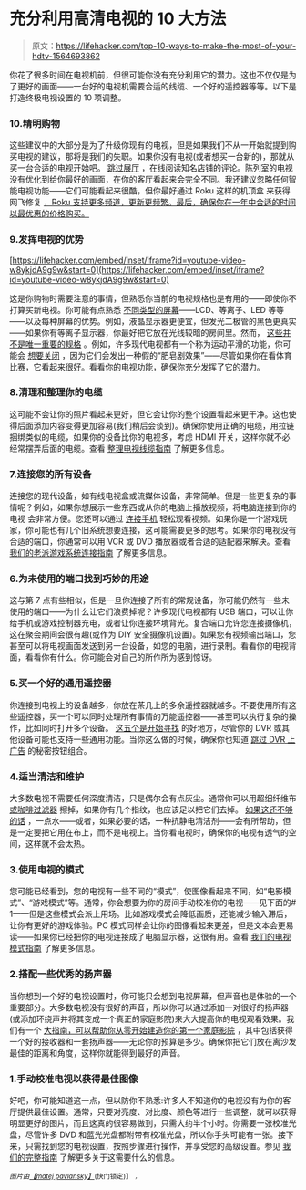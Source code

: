 # 充分利用高清电视的 10 大方法

> 原文：<https://lifehacker.com/top-10-ways-to-make-the-most-of-your-hdtv-1564693862>

你花了很多时间在电视机前，但很可能你没有充分利用它的潜力。这也不仅仅是为了更好的画面——一台好的电视机需要合适的线缆、一个好的遥控器等等。以下是打造终极电视设置的 10 项调整。



### 10.精明购物

这些建议中的大部分是为了升级你现有的电视，但是如果我们不从一开始就提到购买电视的建议，那将是我们的失职。如果你没有电视(或者想买一台新的)，那就从买一台合适的电视开始吧。 [跳过展厅](http://lifehacker.com/skip-the-showroom-when-youre-shopping-for-a-tv-520685667) ，在线阅读知名店铺的评论。陈列室的电视没有优化到给你最好的画面，在你的客厅看起来会完全不同。我还建议忽略任何智能电视功能——它们可能看起来很酷，但你最好通过 Roku 这样的机顶盒 来获得网飞修复 [，Roku 支持更多频道，更新更频繁。最后，确保你在一年中合适的时间以最优惠的价格购买。](http://lifehacker.com/how-to-find-the-best-tv-set-top-box-and-ditch-cable-onc-5946193)

### 9.发挥电视的优势

 [https://lifehacker.com/embed/inset/iframe?id=youtube-video-w8ykjdA9g9w&start=0](https://lifehacker.com/embed/inset/iframe?id=youtube-video-w8ykjdA9g9w&start=0) 

这是你购物时需要注意的事情，但熟悉你当前的电视规格也是有用的——即使你不打算买新电视。你可能有点熟悉 [不同类型的屏幕](http://lifehacker.com/whats-the-difference-between-different-television-scree-5884840)——LCD、等离子、LED 等等——以及每种屏幕的优势。例如，液晶显示器更便宜，但发光二极管的黑色更真实——如果你有等离子显示器，你最好把它放在光线较暗的房间里。然而， [这些并不是唯一重要的规格](http://lifehacker.com/what-all-of-the-specs-on-hdtvs-mean-and-how-to-know-whe-5865431) 。例如，许多现代电视都有一个称为运动平滑的功能，你可能会 [想要关闭](http://lifehacker.com/disable-motion-smoothing-to-get-rid-of-soap-opera-effe-1526424116) ，因为它们会发出一种假的“肥皂剧效果”——尽管如果你在看体育比赛，它看起来很好。看看你的电视功能，确保你充分发挥了它的潜力。

### 8.清理和整理你的电缆

这可能不会让你的照片看起来更好，但它会让你的整个设置看起来更干净。这也使得后面添加内容变得更加容易(我们稍后会谈到)。确保你使用正确的电缆，用拉链捆绑类似的电缆，如果你的设备比你的电视多，考虑 HDMI 开关，这样你就不必经常摆弄后面的电缆。查看 [整理电视线缆指南](http://lifehacker.com/how-to-clean-up-the-birds-nest-of-cables-behind-your-t-1218074485) 了解更多信息。

### 7.连接您的所有设备

连接您的现代设备，如有线电视盒或流媒体设备，非常简单。但是一些更复杂的事情呢？例如，如果你想展示一些东西或从你的电脑上播放视频，将电脑连接到你的电视 会非常方便。您还可以通过 [连接手机](http://lifehacker.com/how-to-turn-an-android-phone-into-a-chromecast-for-free-1131227012) 轻松观看视频。如果你是一个游戏玩家，你可能也有几个旧系统想要连接，这可能需要更多的思考。如果你的电视没有合适的端口，你通常可以用 VCR 或 DVD 播放器或者合适的适配器来解决。查看 [我们的老派游戏系统连接指南](http://lifehacker.com/how-to-connect-your-old-school-video-game-consoles-to-a-1443675453) 了解更多信息。

### 6.为未使用的端口找到巧妙的用途

这与第 7 点有些相似，但是一旦你连接了所有的常规设备，你可能仍然有一些未使用的端口——为什么让它们浪费掉呢？许多现代电视都有 USB 端口，可以让你给手机或游戏控制器充电，或者让你连接环境背光。复合端口允许您连接摄像机，这在聚会期间会很有趣(或作为 DIY 安全摄像机设置)。如果您有视频输出端口，您甚至可以将电视画面发送到另一台设备，如您的电脑，进行录制。看看你的电视背面，看看你有什么。你可能会对自己的所作所为感到惊讶。

### 5.买一个好的通用遥控器

你连接到电视上的设备越多，你放在茶几上的多余遥控器就越多。不要使用所有这些遥控器，买一个可以同时处理所有事情的万能遥控器——甚至可以执行复杂的操作，比如同时打开多个设备。 [这五个是开始寻找](http://lifehacker.com/five-best-universal-remote-controls-5901930) 的好地方，尽管你的 DVR 或其他设备可能也支持一些通用功能。当你这么做的时候，确保你也知道 [跳过 DVR 上广告](http://lifehacker.com/how-to-enable-a-hidden-commercial-skipping-button-on-an-1440417736) 的秘密按钮组合。

### 4.适当清洁和维护

大多数电视不需要任何深度清洁，只是偶尔会有点灰尘。通常你可以用超细纤维布 [或咖啡过滤器](http://lifehacker.com/use-a-coffee-filter-to-clean-your-lcd-screens-5728887) 擦掉，如果你有几个指纹，也应该足以把它们去掉。 [如果这还不够的话](http://lifehacker.com/properly-care-for-and-feed-your-new-hdtv-5446409) ，一点水——或者，如果必要的话，一种抗静电清洁剂——会有所帮助，但是一定要把它用在布上，而不是电视上。当你看电视时，确保你的电视有透气的空间，这样就不会太热。

### 3.使用电视的模式

您可能已经看到，您的电视有一些不同的“模式”，使图像看起来不同，如“电影模式”、“游戏模式”等。通常，你会想要为你的房间手动校准你的电视——见下面的# 1——但是这些模式会派上用场。比如游戏模式会降低画质，还能减少输入滞后，让你有更好的游戏体验。PC 模式同样会让你的图像看起来更差，但是文本会更易读——如果你已经把你的电视连接成了电脑显示器，这很有用。查看 [我们的电视模式指南](http://lifehacker.com/what-do-all-these-different-modes-on-my-tv-mean-5968437) 了解更多信息。

### 2.搭配一些优秀的扬声器

当你想到一个好的电视设置时，你可能只会想到电视屏幕，但声音也是体验的一个重要部分。大多数电视没有很好的声音，所以你可以通过添加一对很好的扬声器(或添加环绕声并将其变成一个真正的家庭影院)来大大提高你的电视观看效果。我们有一个 [大指南，可以帮助你从零开始建造你的第一个家庭影院](http://lifehacker.com/how-to-build-your-first-home-theater-from-nothing-474775110) ，其中包括获得一个好的接收器和一套扬声器——无论你的预算是多少。确保你把它们放在离沙发最佳的距离和角度，这样你就能得到最好的声音。

### 1.手动校准电视以获得最佳图像

好吧，你可能知道这一点，但以防你不熟悉:许多人不知道你的电视没有为你的客厅提供最佳设置。通常，只要对亮度、对比度、颜色等进行一些调整，就可以获得明显更好的图片，而且这真的很容易做到，只需大约半个小时。你需要一张校准光盘，尽管许多 DVD 和蓝光光盘都附带有校准光盘，所以你手头可能有一张。接下来，只需找到您的电视设置，按照步骤进行操作，并享受您的高级设置。参见 [我们的完整指南](http://lifehacker.com/how-to-calibrate-your-hdtv-for-better-video-quality-in-5858625) 了解更多关于这需要什么的信息。

*<small>图片由</small>*[*<small>【matej pavlansky】</small>*](http://www.shutterstock.com/pic.mhtml?id=84244402&src=id)<small>(快门锁定)】</small> [*<small></small>*](https://www.flickr.com/photos/pochacco20/13225471903)<small>*<small>，</small>*</small>

<small></small>